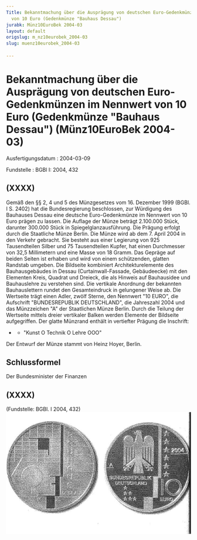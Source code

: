 ```yaml
---
Title: Bekanntmachung über die Ausprägung von deutschen Euro-Gedenkmünzen im Nennwert
  von 10 Euro (Gedenkmünze "Bauhaus Dessau")
jurabk: Münz10EuroBek 2004-03
layout: default
origslug: m_nz10eurobek_2004-03
slug: muenz10eurobek_2004-03

---
```


# Bekanntmachung über die Ausprägung von deutschen Euro-Gedenkmünzen im Nennwert von 10 Euro (Gedenkmünze "Bauhaus Dessau") (Münz10EuroBek 2004-03)

Ausfertigungsdatum
:   2004-03-09

Fundstelle
:   BGBl I: 2004, 432



## (XXXX)

Gemäß den §§ 2, 4 und 5 des Münzgesetzes vom 16. Dezember 1999 (BGBl. I S. 2402) hat die Bundesregierung beschlossen, zur Würdigung des Bauhauses Dessau eine deutsche Euro-Gedenkmünze im Nennwert von 10 Euro prägen zu lassen.
Die Auflage der Münze beträgt 2.100.000 Stück, darunter 300.000 Stück in Spiegelglanzausführung. Die Prägung erfolgt durch die Staatliche Münze Berlin. Die Münze wird ab dem 7. April 2004 in den Verkehr gebracht. Sie besteht aus einer Legierung von 925 Tausendteilen Silber und 75 Tausendteilen Kupfer, hat einen Durchmesser von 32,5 Millimetern und eine Masse von 18 Gramm. Das Gepräge auf beiden Seiten ist erhaben und wird von einem schützenden, glatten Randstab umgeben.
Die Bildseite kombiniert Architekturelemente des Bauhausgebäudes in Dessau (Curtainwall-Fassade, Gebäudeecke) mit den Elementen Kreis, Quadrat und Dreieck, die als Hinweis auf Bauhausidee und Bauhauslehre zu verstehen sind. Die vertikale Anordnung der bekannten Bauhauslettern rundet den Gesamteindruck in gelungener Weise ab.
Die Wertseite trägt einen Adler, zwölf Sterne, den Nennwert "10 EURO", die Aufschrift "BUNDESREPUBLIK DEUTSCHLAND", die Jahreszahl 2004 und das Münzzeichen "A" der Staatlichen Münze Berlin. Durch die Teilung der Wertseite mittels dreier vertikaler Balken werden Elemente der Bildseite aufgegriffen.
Der glatte Münzrand enthält in vertiefter Prägung die Inschrift:

*
    *   "Kunst
        O Technik O Lehre OOO"






Der Entwurf der Münze stammt von Heinz Hoyer, Berlin.


## Schlussformel

Der Bundesminister der Finanzen


## (XXXX)

(Fundstelle: BGBl. I 2004, 432)
![bgbl1_2004_j0432_0010.jpg](bgbl1_2004_j0432_0010.jpg)
